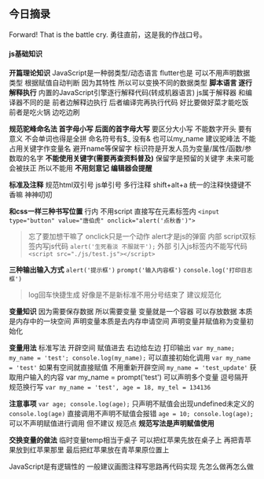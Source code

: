 
## 今日摘录
Forward! That is the battle cry.
勇往直前，这是我的作战口号。

#### js基础知识
**开篇理论知识**
JavaScript是一种弱类型/动态语言 flutter也是
可以不用声明数据类型 根据赋值自动判断
因为其特性 所以可以变换不同的数据类型
**脚本语言 逐行解释执行**
内置的JavaScript引擎逐行解释代码(转成机器语言)
js属于解释器 和编译器不同的是
前者边解释边执行 后者编译完再执行代码
好比要做好菜才能吃饭 前者是吃火锅 边吃边刷

**规范驼峰命名法 首字母小写 后面的首字母大写**
要区分大小写 不能数字开头 要有意义 不会单词也得是全拼
命名符号有$_ 没有&
也可以my_name 建议驼峰法
不能占用关键字作变量名 避开name等保留字
标识符是开发人员为变量/属性/函数/参数取的名字
**不能使用关键字(需要再查资料普及)**
保留字是预留的关键字 未来可能会被扶正 所以不能用
**不用刻意记 编辑器会提醒**

**标准及注释**
规范html双引号 js单引号
多行注释 shift+alt+a
统一的注释快捷键不香嘛 神神叨叨

**和css一样三种书写位置**
行内 不用script 直接写在元素标签内
`<input type="button" value="唐伯虎" onclick="alert('点秋香')">`
>忘了要加想干嘛了 onclick只是一个动作 alert才是js的弹窗
内部 script双标签内写js代码
`alert('生死看淡 不服就干');`
外部 引入js标签内不能写代码
`<script src="./js/test.js"></script>`

**三种输出输入方式**
`alert('提示框')`
`prompt('输入内容框')`
`console.log('打印日志框')`
>log回车快捷生成
>好像是不是新标准不用分号结束了 建议规范化

**变量知识**
因为需要保存数据 所以需要变量
变量就是一个容器 可以存放数据
本质是内存中的一块空间
声明变量本质是去内存申请空间
声明变量并赋值称为变量初始化

**变量用法**
标准写法 开辟空间 赋值进去 右边给左边 打印输出
`var my_name; my_name = 'test'; console.log(my_name);`
可以直接初始化调用
`var my_name = 'test'`
如果有空间就直接赋值 不用重新开辟空间
`my_name = 'test_update'`
获取用户输入的内容
var my_name = prompt('test')
可以声明多个变量 逗号隔开 规范换行写
`var my_name = 'test', age = 18, my_tel = 134136`

**注意事项**
`var age; console.log(age);`
只声明不赋值会出现undefined未定义的
`console.log(age)`
直接调用不声明不赋值会报错
`age = 10; console.log(age);`
可以不声明赋值进行调用 但不建议 规范点
**规范写法是声明赋值使用**

**交换变量的做法**
临时变量temp相当于桌子
可以把红苹果先放在桌子上
再把青苹果放到红苹果那里
最后把红苹果放在青苹果原位置上

JavaScript是有逻辑性的
一般建议画图注释写思路再代码实现
先怎么做再怎么做




<!-- 分流小分队 -->













